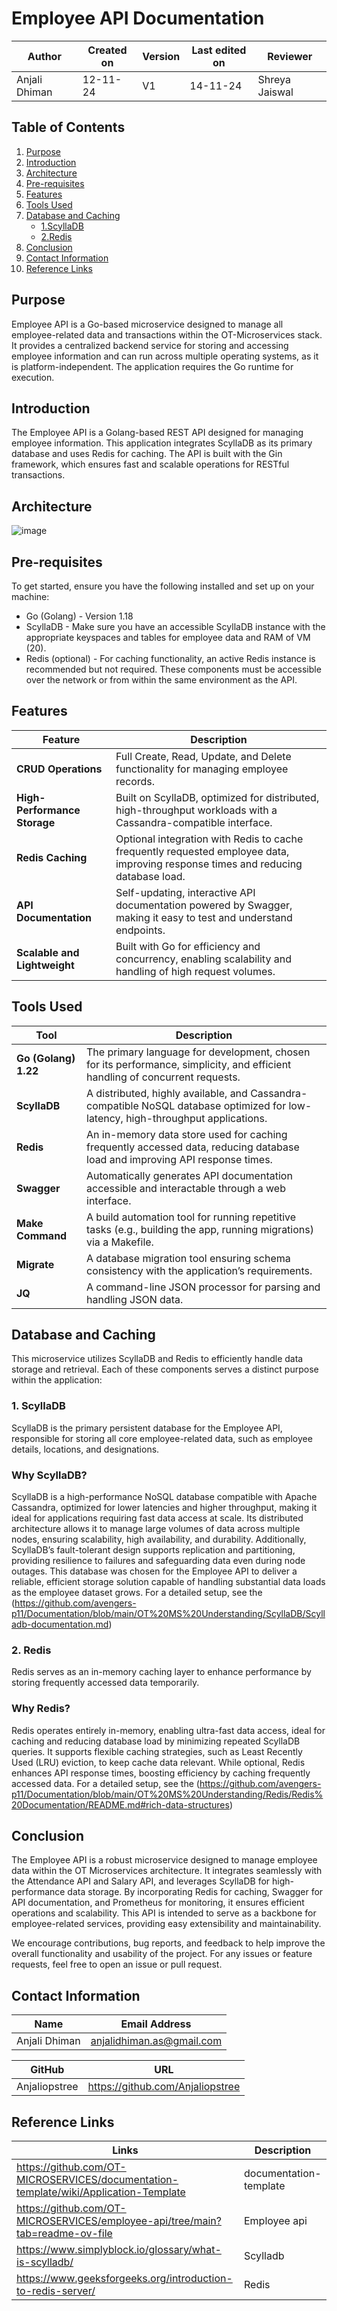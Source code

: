 # Employee API Documentation 

| **Author** | **Created on** | **Version** | **Last edited on** | **Reviewer** |
|------------|----------------|-------------------|---------------------|----------|
| Anjali Dhiman  | 12-11-24      | V1  | 14-11-24           | Shreya Jaiswal |


## Table of Contents
1. [Purpose](#purpose)
2. [Introduction](#introduction)
3. [Architecture](#architecture)
4. [Pre-requisites](#pre-requisites)
5. [Features](#features)
6. [Tools Used](#tools-used)
7. [Database and Caching](#database-and-caching)
   - [1.ScyllaDB](#1.scylladb)
   - [2.Redis](#2.redis)
8. [Conclusion](#conclusion)
9. [Contact Information](#contact-information)
10. [Reference Links](#reference-links)

## Purpose
Employee API is a Go-based microservice designed to manage all employee-related data and transactions within the OT-Microservices stack. It provides a centralized backend service for storing and accessing employee information and can run across multiple operating systems, as it is platform-independent. The application requires the Go runtime for execution.


## Introduction

The Employee API is a Golang-based REST API designed for managing employee information. This application integrates ScyllaDB as its primary database and uses Redis for caching. The API is built with the Gin framework, which ensures fast and scalable operations for RESTful transactions.


## Architecture
![image](https://github.com/user-attachments/assets/50d18e52-0e94-48d3-9db7-28ba439e819f)

## Pre-requisites
To get started, ensure you have the following installed and set up on your machine:

- Go (Golang) - Version 1.18
- ScyllaDB - Make sure you have an accessible ScyllaDB instance with the appropriate keyspaces and tables for employee data and RAM of VM (20).
- Redis (optional) - For caching functionality, an active Redis instance is recommended but not required.
These components must be accessible over the network or from within the same environment as the API.



## Features

| Feature                     | Description                                                                                          |
|-----------------------------|------------------------------------------------------------------------------------------------------|
| **CRUD Operations**         | Full Create, Read, Update, and Delete functionality for managing employee records.                  |
| **High-Performance Storage**| Built on ScyllaDB, optimized for distributed, high-throughput workloads with a Cassandra-compatible interface. |
| **Redis Caching**           | Optional integration with Redis to cache frequently requested employee data, improving response times and reducing database load. |
| **API Documentation**       | Self-updating, interactive API documentation powered by Swagger, making it easy to test and understand endpoints. |
| **Scalable and Lightweight**| Built with Go for efficiency and concurrency, enabling scalability and handling of high request volumes. |



## Tools Used

| Tool             | Description                                                                                                   |
|-------------------|---------------------------------------------------------------------------------------------------------------|
| **Go (Golang) 1.22** | The primary language for development, chosen for its performance, simplicity, and efficient handling of concurrent requests. |
| **ScyllaDB**        | A distributed, highly available, and Cassandra-compatible NoSQL database optimized for low-latency, high-throughput applications. |
| **Redis**           | An in-memory data store used for caching frequently accessed data, reducing database load and improving API response times. |
| **Swagger**         | Automatically generates API documentation accessible and interactable through a web interface.              |
| **Make Command**    | A build automation tool for running repetitive tasks (e.g., building the app, running migrations) via a Makefile. |
| **Migrate**         | A database migration tool ensuring schema consistency with the application’s requirements.                  |
| **JQ**              | A command-line JSON processor for parsing and handling JSON data.                                          |




## Database and Caching
This microservice utilizes ScyllaDB and Redis to efficiently handle data storage and retrieval. Each of these components serves a distinct purpose within the application:

### 1. ScyllaDB
ScyllaDB is the primary persistent database for the Employee API, responsible for storing all core employee-related data, such as employee details, locations, and designations.

### Why ScyllaDB?

ScyllaDB is a high-performance NoSQL database compatible with Apache Cassandra, optimized for lower latencies and higher throughput, making it ideal for applications requiring fast data access at scale. Its distributed architecture allows it to manage large volumes of data across multiple nodes, ensuring scalability, high availability, and durability. Additionally, ScyllaDB’s fault-tolerant design supports replication and partitioning, providing resilience to failures and safeguarding data even during node outages. This database was chosen for the Employee API to deliver a reliable, efficient storage solution capable of handling substantial data loads as the employee dataset grows.
For a detailed setup, see the (https://github.com/avengers-p11/Documentation/blob/main/OT%20MS%20Understanding/ScyllaDB/Scylladb-documentation.md)

### 2. Redis
Redis serves as an in-memory caching layer to enhance performance by storing frequently accessed data temporarily.


### Why Redis?
Redis operates entirely in-memory, enabling ultra-fast data access, ideal for caching and reducing database load by minimizing repeated ScyllaDB queries. It supports flexible caching strategies, such as Least Recently Used (LRU) eviction, to keep cache data relevant. While optional, Redis enhances API response times, boosting efficiency by caching frequently accessed data.
For a detailed setup, see the (https://github.com/avengers-p11/Documentation/blob/main/OT%20MS%20Understanding/Redis/Redis%20Documentation/README.md#rich-data-structures)

## Conclusion
The Employee API is a robust microservice designed to manage employee data within the OT Microservices architecture. It integrates seamlessly with the Attendance API and Salary API, and leverages ScyllaDB for high-performance data storage. By incorporating Redis for caching, Swagger for API documentation, and Prometheus for monitoring, it ensures efficient operations and scalability. This API is intended to serve as a backbone for employee-related services, providing easy extensibility and maintainability.

We encourage contributions, bug reports, and feedback to help improve the overall functionality and usability of the project. For any issues or feature requests, feel free to open an issue or pull request.

## Contact Information
| Name| Email Address      |
|-----|--------------------------|
| Anjali Dhiman | anjalidhiman.as@gmail.com |

| GitHub | URL |
|----------|---------|
|  Anjaliopstree  |  https://github.com/Anjaliopstree  |


## Reference Links
| Links | Description      |
|-----  |--------------------------|
| https://github.com/OT-MICROSERVICES/documentation-template/wiki/Application-Template | documentation-template |
| https://github.com/OT-MICROSERVICES/employee-api/tree/main?tab=readme-ov-file | Employee api | 
| https://www.simplyblock.io/glossary/what-is-scylladb/    | Scylladb |
| https://www.geeksforgeeks.org/introduction-to-redis-server/ | Redis |

